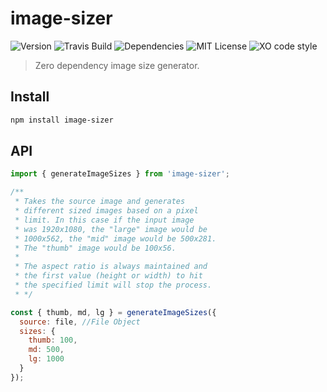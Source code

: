 # image-sizer

![Version](https://img.shields.io/github/package-json/v/redhair/image-sizer)
![Travis Build](https://img.shields.io/travis/redhair/image-sizer)
![Dependencies](https://img.shields.io/david/redhair/image-sizer)
![MIT License](https://img.shields.io/github/license/redhair/image-sizer)
![XO code style](https://img.shields.io/badge/code_style-XO-5ed9c7.svg)

> Zero dependency image size generator.

## Install

```bash
npm install image-sizer
```

## API

```js
import { generateImageSizes } from 'image-sizer';

/**
 * Takes the source image and generates
 * different sized images based on a pixel
 * limit. In this case if the input image
 * was 1920x1080, the "large" image would be
 * 1000x562, the "mid" image would be 500x281.
 * The "thumb" image would be 100x56.
 *
 * The aspect ratio is always maintained and
 * the first value (height or width) to hit
 * the specified limit will stop the process.
 * */

const { thumb, md, lg } = generateImageSizes({
  source: file, //File Object
  sizes: {
    thumb: 100,
    md: 500,
    lg: 1000
  }
});
```

